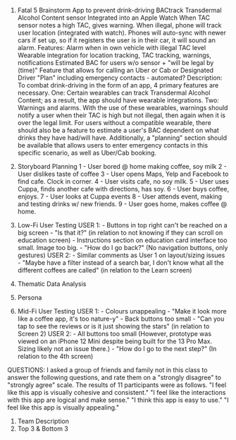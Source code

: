 1. Fatal 5 Brainstorm
	App to prevent drink-driving
		BACtrack Transdermal Alcohol Content sensor
			Integrated into an Apple Watch
			When TAC sensor notes a high TAC, gives warning. When illegal, phone will track user location (integrated with watch). Phones will auto-sync with newer cars if set up, so if it registers the user is in their car, it will sound an alarm. 
	Features:
		Alarm when in own vehicle with illegal TAC level
		Wearable integration for location tracking, TAC tracking, warnings, notifications
		Estimated BAC for users w/o sensor + "will be legal by (time)"
		Feature that allows for calling an Uber or Cab or Designated Driver
		"Plan" including emergency contacts - automated?
	Description:
		To combat drink-driving in the form of an app, 4 primary features are necessary. One: Certain wearables can track Transdermal Alcohol Content; as a result, the app should have wearable integrations. Two: Warnings and alarms. With the use of these wearables, warnings should notify a user when their TAC is high but not illegal, then again when it is over the legal limit. For users without a compatible wearable, there should also be a feature to estimate a user's BAC dependent on what drinks they have had/will have. Additionally, a "planning" section should be available that allows users to enter emergency contacts in this specific scenario, as well as Uber/Cab booking.

2. Storyboard Planning
	1 - User bored @ home making coffee, soy milk
	2 - User dislikes taste of coffee
	3 - User opens Maps, Yelp and Facebook to find cafe. Clock in corner.
	4 - User visits cafe, no soy milk.
	5 - User uses Cuppa, finds another cafe with directions, has soy.
	6 - User buys coffee, enjoys.
	7 - User looks at Cuppa events
	8 - User attends event, making and testing drinks w/ new friends.
	9 - User goes home, makes coffee @ home.

4. Low-Fi User Testing
	USER 1:
		- Buttons in top right can't be reached on a big screen
		- "Is that it?" (in relation to not knowing if they can scroll on education screen)
		- Instructions section on education card interface too small. Image too big.
		- "How do I go back?" (No navigation buttons, only gestures)
	USER 2:
		- Similar comments as User 1 on layout/sizing issues
		- "Maybe have a filter instead of a search bar, I don't know what all the different coffees are called" (in relation to the Learn screen)

5. Thematic Data Analysis
6. Persona
8. Mid-Fi User Testing
	USER 1:
		- Colours unappealing - "Make it look more like a coffee app, it's too nature-y"
		- Back buttons too small
		- "Can you tap to see the reviews or is it just showing the stars" (in relation to Screen 2)
	USER 2:
		- All buttons too small (However, prototype was viewed on an iPhone 12 Mini despite being built for the 13 Pro Max. Sizing likely not an issue there.)
		- "How do I go to the next step?" (In relation to the 4th screen)

QUESTIONS: I asked a group of friends and family not in this class to answer the following questions, and rate them on a "strongly disagree" to "strongly agree" scale. The results of 11 participants were as follows.
	"I feel like this app is visually cohesive and consistent."
	"I feel like the interactions with this app are logical and make sense."
	"I think this app is easy to use."
	"I feel like this app is visually appealing."
1. Team Description
2. Top 3 & Bottom 3